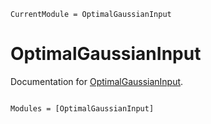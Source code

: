 ```@meta
CurrentModule = OptimalGaussianInput
```

# OptimalGaussianInput

Documentation for [OptimalGaussianInput](https://github.com/stephans3/OptimalGaussianInput.jl).

```@index
```

```@autodocs
Modules = [OptimalGaussianInput]
```
